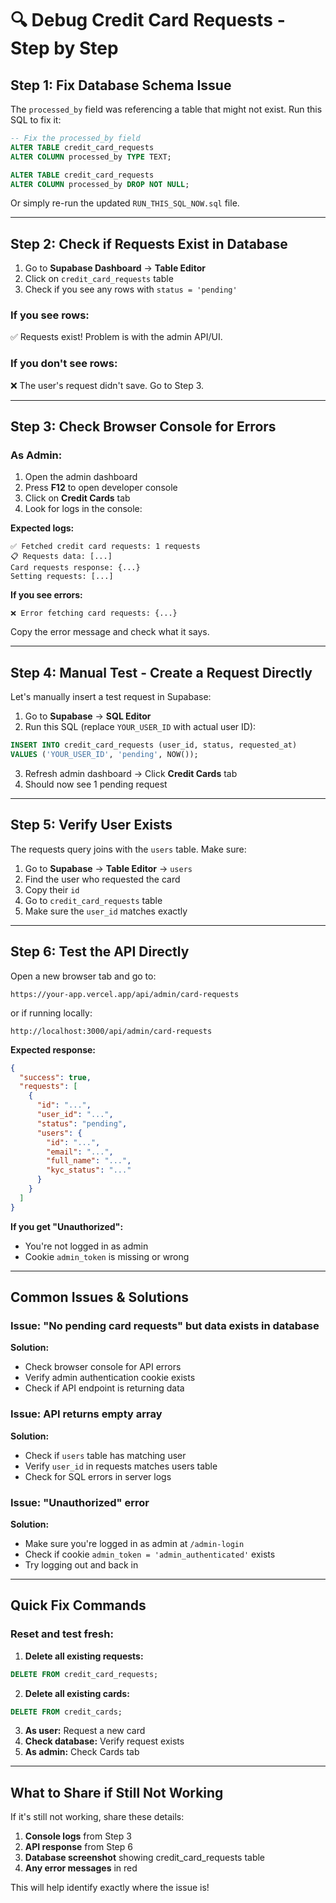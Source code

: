 # 🔍 Debug Credit Card Requests - Step by Step

## Step 1: Fix Database Schema Issue

The `processed_by` field was referencing a table that might not exist. Run this SQL to fix it:

```sql
-- Fix the processed_by field
ALTER TABLE credit_card_requests 
ALTER COLUMN processed_by TYPE TEXT;

ALTER TABLE credit_card_requests 
ALTER COLUMN processed_by DROP NOT NULL;
```

Or simply re-run the updated `RUN_THIS_SQL_NOW.sql` file.

---

## Step 2: Check if Requests Exist in Database

1. Go to **Supabase Dashboard** → **Table Editor**
2. Click on `credit_card_requests` table
3. Check if you see any rows with `status = 'pending'`

### If you see rows:
✅ Requests exist! Problem is with the admin API/UI.

### If you don't see rows:
❌ The user's request didn't save. Go to Step 3.

---

## Step 3: Check Browser Console for Errors

### As Admin:
1. Open the admin dashboard
2. Press **F12** to open developer console
3. Click on **Credit Cards** tab
4. Look for logs in the console:

**Expected logs:**
```
✅ Fetched credit card requests: 1 requests
📋 Requests data: [...]
Card requests response: {...}
Setting requests: [...]
```

**If you see errors:**
```
❌ Error fetching card requests: {...}
```
Copy the error message and check what it says.

---

## Step 4: Manual Test - Create a Request Directly

Let's manually insert a test request in Supabase:

1. Go to **Supabase** → **SQL Editor**
2. Run this SQL (replace `YOUR_USER_ID` with actual user ID):

```sql
INSERT INTO credit_card_requests (user_id, status, requested_at)
VALUES ('YOUR_USER_ID', 'pending', NOW());
```

3. Refresh admin dashboard → Click **Credit Cards** tab
4. Should now see 1 pending request

---

## Step 5: Verify User Exists

The requests query joins with the `users` table. Make sure:

1. Go to **Supabase** → **Table Editor** → `users`
2. Find the user who requested the card
3. Copy their `id`
4. Go to `credit_card_requests` table
5. Make sure the `user_id` matches exactly

---

## Step 6: Test the API Directly

Open a new browser tab and go to:
```
https://your-app.vercel.app/api/admin/card-requests
```

or if running locally:
```
http://localhost:3000/api/admin/card-requests
```

**Expected response:**
```json
{
  "success": true,
  "requests": [
    {
      "id": "...",
      "user_id": "...",
      "status": "pending",
      "users": {
        "id": "...",
        "email": "...",
        "full_name": "...",
        "kyc_status": "..."
      }
    }
  ]
}
```

**If you get "Unauthorized":**
- You're not logged in as admin
- Cookie `admin_token` is missing or wrong

---

## Common Issues & Solutions

### Issue: "No pending card requests" but data exists in database
**Solution:**
- Check browser console for API errors
- Verify admin authentication cookie exists
- Check if API endpoint is returning data

### Issue: API returns empty array
**Solution:**
- Check if `users` table has matching user
- Verify `user_id` in requests matches users table
- Check for SQL errors in server logs

### Issue: "Unauthorized" error
**Solution:**
- Make sure you're logged in as admin at `/admin-login`
- Check if cookie `admin_token = 'admin_authenticated'` exists
- Try logging out and back in

---

## Quick Fix Commands

### Reset and test fresh:

1. **Delete all existing requests:**
```sql
DELETE FROM credit_card_requests;
```

2. **Delete all existing cards:**
```sql
DELETE FROM credit_cards;
```

3. **As user:** Request a new card
4. **Check database:** Verify request exists
5. **As admin:** Check Cards tab

---

## What to Share if Still Not Working

If it's still not working, share these details:

1. **Console logs** from Step 3
2. **API response** from Step 6
3. **Database screenshot** showing credit_card_requests table
4. **Any error messages** in red

This will help identify exactly where the issue is!

